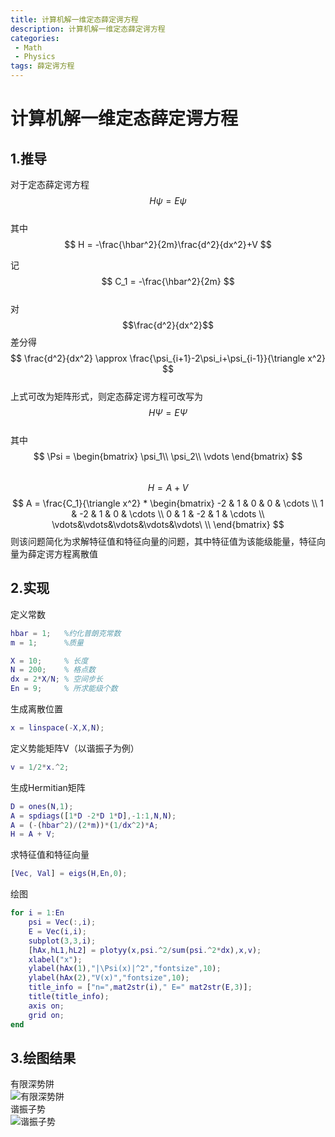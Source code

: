 ```yaml
---
title: 计算机解一维定态薛定谔方程
description: 计算机解一维定态薛定谔方程
categories:
 - Math
 - Physics
tags: 薛定谔方程
---
```


# 计算机解一维定态薛定谔方程

## 1.推导

对于定态薛定谔方程  
$$
H\psi=E\psi
$$  
其中  
$$
H = -\frac{\hbar^2}{2m}\frac{d^2}{dx^2}+V
$$  

记  
$$
C_1 = -\frac{\hbar^2}{2m}
$$  
对
$$\frac{d^2}{dx^2}$$
差分得  
$$
\frac{d^2}{dx^2} \approx \frac{\psi_{i+1}-2\psi_i+\psi_{i-1}}{\triangle x^2}
$$  
上式可改为矩阵形式，则定态薛定谔方程可改写为  
$$
H\Psi = E\Psi
$$  
其中  
$$
\Psi = 
\begin{bmatrix}
\psi_1\\
\psi_2\\
\vdots
\end{bmatrix}
$$  
$$
H = A + V
$$
$$
A = \frac{C_1}{\triangle x^2} * 
\begin{bmatrix}
-2 & 1 & 0 & 0 & \cdots \\
1 & -2 & 1 & 0 & \cdots \\
0 & 1 & -2 & 1 & \cdots \\
\vdots&\vdots&\vdots&\vdots&\vdots\ \\
\end{bmatrix}
$$
则该问题简化为求解特征值和特征向量的问题，其中特征值为该能级能量，特征向量为薛定谔方程离散值  

## 2.实现
定义常数  

```matlab
hbar = 1;   %约化普朗克常数  
m = 1;      %质量  

X = 10;     % 长度   
N = 200;    % 格点数  
dx = 2*X/N; % 空间步长  
En = 9;     % 所求能级个数  
```
生成离散位置  
```matlab
x = linspace(-X,X,N);  
```
定义势能矩阵V（以谐振子为例）  
```matlab
v = 1/2*x.^2;  
```
生成Hermitian矩阵  
```matlab
D = ones(N,1);   
A = spdiags([1*D -2*D 1*D],-1:1,N,N);  
A = (-(hbar^2)/(2*m))*(1/dx^2)*A;  
H = A + V;  
```
求特征值和特征向量  
```matlab
[Vec, Val] = eigs(H,En,0);  
```
绘图  
```matlab
for i = 1:En 
    psi = Vec(:,i);
    E = Vec(i,i);  
    subplot(3,3,i);  
    [hAx,hL1,hL2] = plotyy(x,psi.^2/sum(psi.^2*dx),x,v);  
    xlabel("x");  
    ylabel(hAx(1),"|\Psi(x)|^2","fontsize",10);  
    ylabel(hAx(2),"V(x)","fontsize",10);  
    title_info = ["n=",mat2str(i)," E=" mat2str(E,3)];  
    title(title_info);  
    axis on;  
    grid on;  
end  
```

## 3.绘图结果
有限深势阱   
![有限深势阱](https://s3.bmp.ovh/imgs/2021/08/54325ddba0b8ed02.png)  
谐振子势   
![谐振子势](https://s3.bmp.ovh/imgs/2021/08/ef6c6800a5b27262.png)


